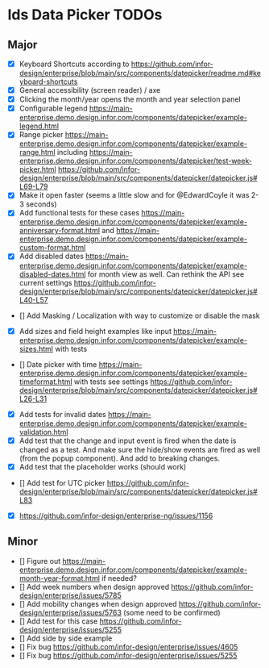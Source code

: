 # Ids Data Picker TODOs

## Major

- [x] Keyboard Shortcuts according to https://github.com/infor-design/enterprise/blob/main/src/components/datepicker/readme.md#keyboard-shortcuts
- [x] General accessibility (screen reader) / axe
- [x] Clicking the month/year opens the month and year selection panel
- [x] Configurable legend https://main-enterprise.demo.design.infor.com/components/datepicker/example-legend.html
- [x] Range picker https://main-enterprise.demo.design.infor.com/components/datepicker/example-range.html including https://main-enterprise.demo.design.infor.com/components/datepicker/test-week-picker.html https://github.com/infor-design/enterprise/blob/main/src/components/datepicker/datepicker.js#L69-L79
- [x] Make it open faster (seems a little slow and for @EdwardCoyle it was 2-3 seconds)
- [x] Add functional tests for these cases https://main-enterprise.demo.design.infor.com/components/datepicker/example-anniversary-format.html and https://main-enterprise.demo.design.infor.com/components/datepicker/example-custom-format.html
- [x] Add disabled dates https://main-enterprise.demo.design.infor.com/components/datepicker/example-disabled-dates.html for month view as well. Can rethink the API see current settings https://github.com/infor-design/enterprise/blob/main/src/components/datepicker/datepicker.js#L40-L57
- [] Add Masking / Localization with way to customize or disable the mask
- [x] Add sizes and field height examples like input https://main-enterprise.demo.design.infor.com/components/datepicker/example-sizes.html with tests
- [] Date picker with time https://main-enterprise.demo.design.infor.com/components/datepicker/example-timeformat.html with tests see settings https://github.com/infor-design/enterprise/blob/main/src/components/datepicker/datepicker.js#L26-L31
- [x] Add tests for invalid dates https://main-enterprise.demo.design.infor.com/components/datepicker/example-validation.html
- [x] Add test that the change and input event is fired when the date is changed as a test. And make sure the hide/show events are fired as well (from the popup component). And add to breaking changes.
- [x] Add test that the placeholder works (should work)
- [] Add test for UTC picker https://github.com/infor-design/enterprise/blob/main/src/components/datepicker/datepicker.js#L83
- [x] https://github.com/infor-design/enterprise-ng/issues/1156

## Minor

- [] Figure out https://main-enterprise.demo.design.infor.com/components/datepicker/example-month-year-format.html if needed?
- [] Add week numbers when design approved https://github.com/infor-design/enterprise/issues/5785
- [] Add mobility changes when design approved https://github.com/infor-design/enterprise/issues/5763 (some need to be confirmed)
- [] Add test for this case https://github.com/infor-design/enterprise/issues/5255
- [] Add side by side example
- [] Fix bug https://github.com/infor-design/enterprise/issues/4605
- [] Fix bug https://github.com/infor-design/enterprise/issues/5255
